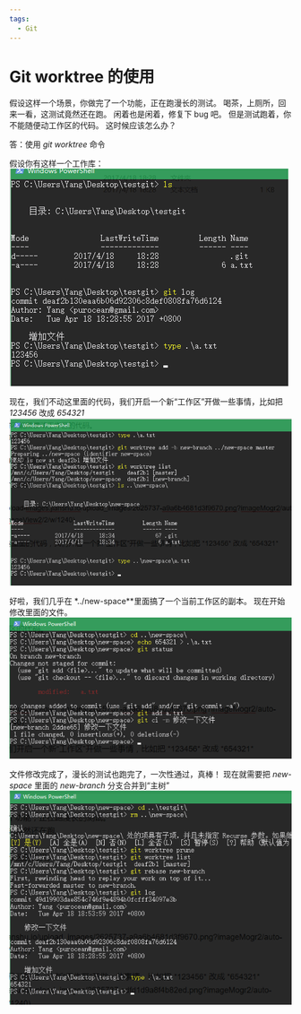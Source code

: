 ```yaml
---
tags:
  - Git
---
```


# Git worktree 的使用

假设这样一个场景，你做完了一个功能，正在跑漫长的测试。
喝茶，上厕所，回来一看，这测试竟然还在跑。
闲着也是闲着，修复下 bug 吧。
但是测试跑着，你不能随便动工作区的代码。
这时候应该怎么办？

答：使用 *git worktree* 命令

假设你有这样一个工作库：
![工作库](./FILES/git-worktree-de-shi-yong.md/77c89493.png)

现在，我们不动这里面的代码，我们开启一个新“工作区”开做一些事情，比如把 *123456* 改成 *654321*
![完成](./FILES/git-worktree-de-shi-yong.md/86622861.png)

好啦，我们几乎在 *../new-space**里面搞了一个当前工作区的副本。
现在开始修改里面的文件。
![修改文件](./FILES/git-worktree-de-shi-yong.md/ee8a1a6b.png)

文件修改完成了，漫长的测试也跑完了，一次性通过，真棒！
现在就需要把 *new-space* 里面的 *new-branch* 分支合并到“主树”
![完成](./FILES/git-worktree-de-shi-yong.md/9ee3e32b.png)
